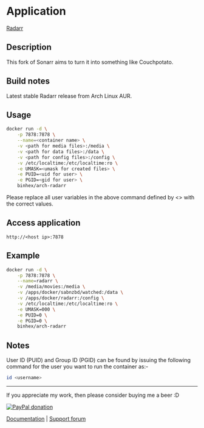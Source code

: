 # Application

[Radarr](https://github.com/Radarr/Radarr)

## Description

This fork of Sonarr aims to turn it into something like Couchpotato.

## Build notes

Latest stable Radarr release from Arch Linux AUR.

## Usage

```bash
docker run -d \
    -p 7878:7878 \
    --name=<container name> \
    -v <path for media files>:/media \
    -v <path for data files>:/data \
    -v <path for config files>:/config \
    -v /etc/localtime:/etc/localtime:ro \
    -e UMASK=<umask for created files> \
    -e PUID=<uid for user> \
    -e PGID=<gid for user> \
    binhex/arch-radarr
```

Please replace all user variables in the above command defined by <> with the
correct values.

## Access application

`http://<host ip>:7878`

## Example

```bash
docker run -d \
    -p 7878:7878 \
    --name=radarr \
    -v /media/movies:/media \
    -v /apps/docker/sabnzbd/watched:/data \
    -v /apps/docker/radarr:/config \
    -v /etc/localtime:/etc/localtime:ro \
    -e UMASK=000 \
    -e PUID=0 \
    -e PGID=0 \
    binhex/arch-radarr
```

## Notes

User ID (PUID) and Group ID (PGID) can be found by issuing the following command
for the user you want to run the container as:-

```bash
id <username>
```

___
If you appreciate my work, then please consider buying me a beer  :D

[![PayPal donation](https://www.paypal.com/en_US/i/btn/btn_donate_SM.gif)](https://www.paypal.com/cgi-bin/webscr?cmd=_s-xclick&hosted_button_id=MM5E27UX6AUU4)

[Documentation](https://github.com/binhex/documentation) | [Support forum](http://forums.unraid.net/index.php?topic=55549.0)

